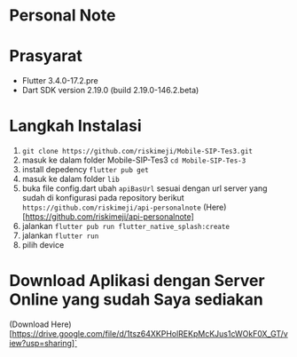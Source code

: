 # Personal Note
# Prasyarat
 - Flutter 3.4.0-17.2.pre
 - Dart SDK version 2.19.0 (build 2.19.0-146.2.beta)
# Langkah Instalasi
1. `git clone https://github.com/riskimeji/Mobile-SIP-Tes3.git`
2. masuk ke dalam folder Mobile-SIP-Tes3 `cd Mobile-SIP-Tes-3`
3. install depedency `flutter pub get`
4. masuk ke dalam folder `lib`
5. buka file config.dart ubah `apiBasUrl` sesuai dengan url server yang sudah di konfigurasi pada repository berikut
   `https://github.com/riskimeji/api-personalnote` (Here)[https://github.com/riskimeji/api-personalnote]
6. jalankan `flutter pub run flutter_native_splash:create`
7. jalankan `flutter run`
8. pilih device

# Download Aplikasi dengan Server Online yang sudah Saya sediakan
(Download Here)[https://drive.google.com/file/d/1tsz64XKPHolREKpMcKJus1cWOkF0X_GT/view?usp=sharing]`
